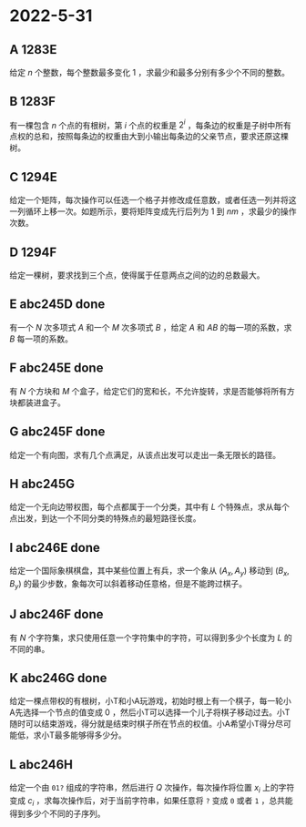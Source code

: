 # 2022-5-31

## A 1283E

给定 $n$ 个整数，每个整数最多变化 $1$ ，求最少和最多分别有多少个不同的整数。

## B 1283F

有一棵包含 $n$ 个点的有根树，第 $i$ 个点的权重是 $2^i$ ，每条边的权重是子树中所有点权的总和，按照每条边的权重由大到小输出每条边的父亲节点，要求还原这棵树。

## C 1294E

给定一个矩阵，每次操作可以任选一个格子并修改成任意数，或者任选一列并将这一列循环上移一次。如题所示，要将矩阵变成先行后列为 $1$ 到 $nm$ ，求最少的操作次数。

## D 1294F

给定一棵树，要求找到三个点，使得属于任意两点之间的边的总数最大。

## E abc245D done

有一个 $N$ 次多项式 $A$ 和一个 $M$ 次多项式 $B$ ，给定 $A$ 和 $AB$ 的每一项的系数，求 $B$ 每一项的系数。

## F abc245E done

有 $N$ 个方块和 $M$ 个盒子，给定它们的宽和长，不允许旋转，求是否能够将所有方块都装进盒子。

## G abc245F done

给定一个有向图，求有几个点满足，从该点出发可以走出一条无限长的路径。

## H abc245G

给定一个无向边带权图，每个点都属于一个分类，其中有 $L$ 个特殊点，求从每个点出发，到达一个不同分类的特殊点的最短路径长度。

## I abc246E done

给定一个国际象棋棋盘，其中某些位置上有兵，求一个象从 $(A_x, A_y)$ 移动到 $(B_x, B_y)$ 的最少步数，象每次可以斜着移动任意格，但是不能跨过棋子。

## J abc246F done

有 $N$ 个字符集，求只使用任意一个字符集中的字符，可以得到多少个长度为 $L$ 的不同的串。

## K abc246G done

给定一棵点带权的有根树，小T和小A玩游戏，初始时根上有一个棋子，每一轮小A先选择一个节点的值变成 $0$ ，然后小T可以选择一个儿子将棋子移动过去。小T随时可以结束游戏，得分就是结束时棋子所在节点的权值。小A希望小T得分尽可能低，求小T最多能够得多少分。

## L abc246H

给定一个由 `01?` 组成的字符串，然后进行 $Q$ 次操作，每次操作将位置 $x_i$ 上的字符变成 $c_i$ ，求每次操作后，对于当前字符串，如果任意将 `?` 变成 `0` 或者 `1` ，总共能得到多少个不同的子序列。
